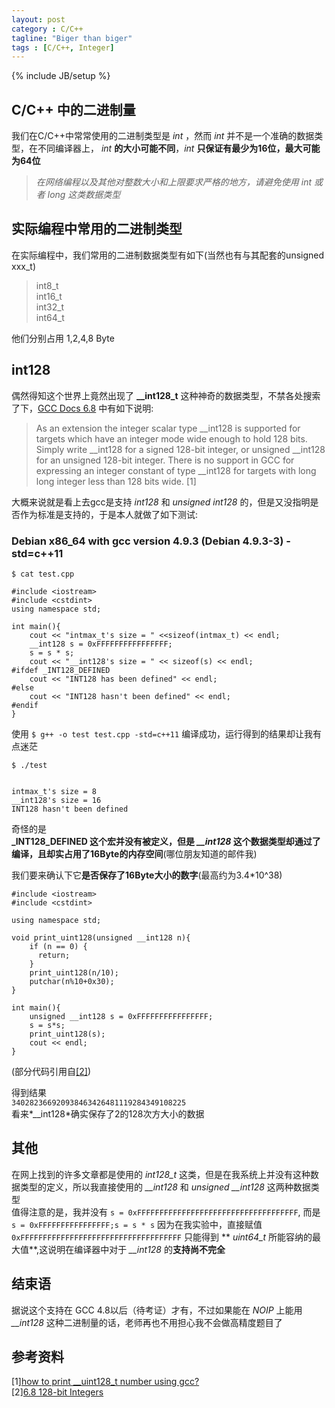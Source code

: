 ```yaml
---
layout: post
category : C/C++
tagline: "Biger than biger"
tags : [C/C++, Integer]
---
```

{% include JB/setup %}

## C/C++ 中的二进制量    

我们在C/C++中常常使用的二进制类型是 _int_ ，然而 _int_ 并不是一个准确的数据类型，在不同编译器上， _int_ __的大小可能不同__，_int_ __只保证有最少为16位，最大可能为64位__    

> *在网络编程以及其他对整数大小和上限要求严格的地方，请避免使用 _int_ 或者 _long_ 这类数据类型*    

## 实际编程中常用的二进制类型

在实际编程中，我们常用的二进制数据类型有如下(当然也有与其配套的unsigned xxx_t)    

> int8_t     
> int16_t    
> int32_t   
> int64_t   

他们分别占用 1,2,4,8 Byte   

## int128    

偶然得知这个世界上竟然出现了 **__int128_t** 这种神奇的数据类型，不禁各处搜索了下，[GCC Docs 6.8](https://gcc.gnu.org/onlinedocs/gcc/_005f_005fint128.html) 中有如下说明:    

> As an extension the integer scalar type __int128 is supported for targets which have an integer mode wide enough to hold 128 bits. Simply write __int128 for a signed 128-bit integer, or unsigned __int128 for an unsigned 128-bit integer. There is no support in GCC for expressing an integer constant of type __int128 for targets with long long integer less than 128 bits wide. [1]


大概来说就是看上去gcc是支持 _int128_ 和 _unsigned int128_ 的，但是又没指明是否作为标准是支持的，于是本人就做了如下测试:     

### Debian x86_64 with gcc version 4.9.3 (Debian 4.9.3-3) -std=c++11

`$ cat test.cpp`  

```    
#include <iostream>
#include <cstdint>
using namespace std;

int main(){
    cout << "intmax_t's size = " <<sizeof(intmax_t) << endl;
    __int128 s = 0xFFFFFFFFFFFFFFFF;
    s = s * s;
    cout << "__int128's size = " << sizeof(s) << endl;
#ifdef _INT128_DEFINED
    cout << "INT128 has been defined" << endl;
#else
    cout << "INT128 hasn't been defined" << endl;
#endif
}
```    
使用 `$ g++ -o test test.cpp -std=c++11` 编译成功，运行得到的结果却让我有点迷茫    

`$ ./test`

<pre><code>
intmax_t's size = 8      
__int128's size = 16      
INT128 hasn't been defined      
</code></pre>
奇怪的是    
**_INT128_DEFINED 这个宏并没有被定义，但是 *__int128* 这个数据类型却通过了编译，且却实占用了16Byte的内存空间**(哪位朋友知道的邮件我)      


我们要来确认下它**是否保存了16Byte大小的数字**(最高约为3.4*10^38)     

```    
#include <iostream>
#include <cstdint>

using namespace std;

void print_uint128(unsigned __int128 n){
    if (n == 0) {
      return;
    }
    print_uint128(n/10);
    putchar(n%10+0x30);
}

int main(){
    unsigned __int128 s = 0xFFFFFFFFFFFFFFFF;
    s = s*s;
    print_uint128(s);
    cout << endl;
} 
```     
(部分代码引用自[[2]](http://stackoverflow.com/questions/11656241/how-to-print-uint128-t-number-using-gcc))    

得到结果    
`340282366920938463426481119284349108225`    
看来*__int128*确实保存了2的128次方大小的数据     

## 其他    
在网上找到的许多文章都是使用的 *int128_t* 这类，但是在我系统上并没有这种数据类型的定义，所以我直接使用的 *__int128* 和 *unsigned __int128* 这两种数据类型    
值得注意的是，我并没有
`s = 0xFFFFFFFFFFFFFFFFFFFFFFFFFFFFFFFFFFFF`, 而是 `s = 0xFFFFFFFFFFFFFFFF;s = s * s` 因为在我实验中，直接赋值 `0xFFFFFFFFFFFFFFFFFFFFFFFFFFFFFFFFFFFF` 只能得到 ** *uint64_t* 所能容纳的最大值**,这说明在编译器中对于 *__int128* 的**支持尚不完全**      

## 结束语    

据说这个支持在 GCC 4.8以后（待考证）才有，不过如果能在 _NOIP_ 上能用 *__int128* 这种二进制量的话，老师再也不用担心我不会做高精度题目了    


## 参考资料
[1][how to print __uint128_t number using gcc?](http://stackoverflow.com/questions/11656241/how-to-print-uint128-t-number-using-gcc)      
[2][6.8 128-bit Integers](https://gcc.gnu.org/onlinedocs/gcc/_005f_005fint128.html)
